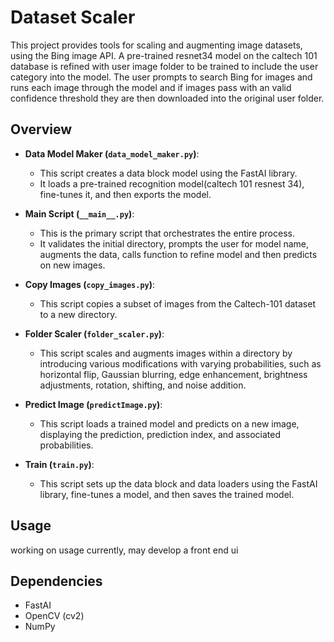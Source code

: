 # Dataset Scaler

This project provides tools for scaling and augmenting image datasets, using the Bing image API. A pre-trained resnet34
model on the caltech 101 database is refined with user image folder to be trained to include the user category into the
model. The user prompts to search Bing for images and runs each image through the model and if images pass with an
valid confidence threshold they are then downloaded into the original user folder.

## Overview

- **Data Model Maker (`data_model_maker.py`)**: 
  - This script creates a data block model using the FastAI library. 
  - It loads a pre-trained recognition model(caltech 101 resnest 34), fine-tunes it, and then exports the model.
  
- **Main Script (`__main__.py`)**: 
  - This is the primary script that orchestrates the entire process. 
  - It validates the initial directory, prompts the user for model name, augments the data, calls function to refine model and then predicts on new images.
  
- **Copy Images (`copy_images.py`)**: 
  - This script copies a subset of images from the Caltech-101 dataset to a new directory.
  
- **Folder Scaler (`folder_scaler.py`)**: 
  - This script scales and augments images within a directory by introducing various modifications with varying probabilities, such as
    horizontal flip, Gaussian blurring, edge enhancement, brightness adjustments, rotation, shifting, and noise addition.
  
- **Predict Image (`predictImage.py`)**: 
  - This script loads a trained model and predicts on a new image, displaying the prediction, prediction index, and associated probabilities.
  
- **Train (`train.py`)**: 
  - This script sets up the data block and data loaders using the FastAI library, fine-tunes a model, and then saves the trained model.

## Usage

working on usage currently, may develop a front end ui 

## Dependencies

- FastAI
- OpenCV (cv2)
- NumPy
